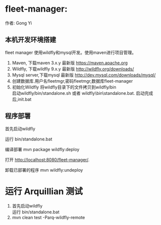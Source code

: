 fleet-manager: 
=========================================================================================================
作者: Gong Yi


本机开发环境搭建
-----------

fleet manager 使用wildfly和mysql开发。使用maven进行项目管理。

1. Maven, 下载maven 3.x.y 最新版  <https://maven.apache.org>
2. Wildfly, 下载wildfly 9.x.y 最新版 <http://wildfly.org/downloads/>
3. Mysql server,下载mysql 最新版 <http://dev.mysql.com/downloads/mysql/>
4. 创建数据库.用户名fleetmgr,密码fleetmgr,数据库fleet-manager  
5. 初始化Wildfly
   将wildfly目录下的文件拷贝到wildfly/bin   
   启动wildfly/bin/standalone.sh 或者 wildfly\bin\standalone.bat.
   启动完成后,init.bat


程序部署
-------------------------
首先启动wildfly
 
运行 bin/standalone.bat
  
编译部署
    mvn package wildfly:deploy

打开 <http://localhost:8080/fleet-manager/>.

卸载已部署的程序
    mvn wildfly:undeploy



 
运行 Arquillian 测试
============================
1. 首先启动wildfly    
   运行 bin/standalone.bat
2. mvn clean test -Parq-wildfly-remote
